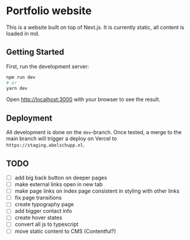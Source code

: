 # Portfolio website
This is a website built on top of Next.js. It is currently static, all content is loaded in md.

## Getting Started

First, run the development server:

```bash
npm run dev
# or
yarn dev
```

Open [http://localhost:3000](http://localhost:3000) with your browser to see the result.

## Deployment

All development is done on the `dev`-branch. Once tested, a merge to the main branch will trigger a deploy on Vercel to `https://staging.abelschupp.nl`.

## TODO
- [ ] add big back button on deeper pages
- [ ] make external links open in new tab
- [ ] make page links on index page consistent in styling with other links
- [ ] fix page transitions
- [ ] create typography page
- [ ] add bigger contact info
- [ ] create hover states
- [ ] convert all js to typescript
- [ ] move static content to CMS (Contentful?)